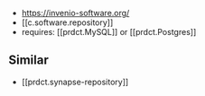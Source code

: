 
- https://invenio-software.org/
- [[c.software.repository]]
- requires: [[prdct.MySQL]] or [[prdct.Postgres]]

## Similar

- [[prdct.synapse-repository]]